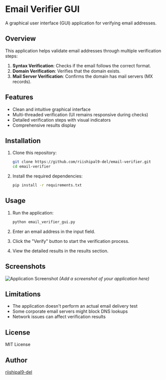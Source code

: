 # Email Verifier GUI

A graphical user interface (GUI) application for verifying email addresses.

## Overview

This application helps validate email addresses through multiple verification steps:

1. **Syntax Verification**: Checks if the email follows the correct format.
2. **Domain Verification**: Verifies that the domain exists.
3. **Mail Server Verification**: Confirms the domain has mail servers (MX records).

## Features

- Clean and intuitive graphical interface
- Multi-threaded verification (UI remains responsive during checks)
- Detailed verification steps with visual indicators
- Comprehensive results display

## Installation

1. Clone this repository:
   ```bash
   git clone https://github.com/riishipal9-del/email-verifier.git
   cd email-verifier
   ```

2. Install the required dependencies:
   ```bash
   pip install -r requirements.txt
   ```

## Usage

1. Run the application:
   ```bash
   python email_verifier_gui.py
   ```

2. Enter an email address in the input field.

3. Click the "Verify" button to start the verification process.

4. View the detailed results in the results section.

## Screenshots

![Application Screenshot](screenshot.png)
*(Add a screenshot of your application here)*

## Limitations

- The application doesn't perform an actual email delivery test
- Some corporate email servers might block DNS lookups
- Network issues can affect verification results

## License

MIT License

## Author

[riishipal9-del](https://github.com/riishipal9-del)